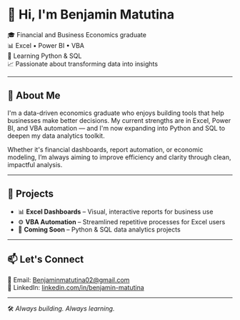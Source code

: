 # 👋 Hi, I'm Benjamin Matutina

🎓 Financial and Business Economics graduate  
📊 Excel • Power BI • VBA  
🧠 Learning Python & SQL  
📈 Passionate about transforming data into insights

---

## 💼 About Me

I'm a data-driven economics graduate who enjoys building tools that help businesses make better decisions. My current strengths are in Excel, Power BI, and VBA automation — and I'm now expanding into Python and SQL to deepen my data analytics toolkit.

Whether it's financial dashboards, report automation, or economic modeling, I’m always aiming to improve efficiency and clarity through clean, impactful analysis.

---

## 📂 Projects

- 📊 **Excel Dashboards** – Visual, interactive reports for business use  
- ⚙️ **VBA Automation** – Streamlined repetitive processes for Excel users  
- 🧪 **Coming Soon** – Python & SQL data analytics projects

---

## 📫 Let's Connect

📧 Email: [Benjaminmatutina02@gmail.com](mailto:Benjaminmatutina02@gmail.com)  
🔗 LinkedIn: [linkedin.com/in/benjamin-matutina](https://www.linkedin.com/in/benjamin-matutina/details/organizations/)

---

🛠️ *Always building. Always learning.*
